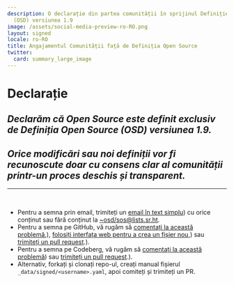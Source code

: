 ```yaml
---
description: O declarație din partea comunității în sprijinul Definiției Open Source
  (OSD) versiunea 1.9
image: /assets/social-media-preview-ro-RO.png
layout: signed
locale: ro-RO
title: Angajamentul Comunității față de Definiția Open Source
twitter:
  card: summary_large_image
---
```

# **Declarație**

## *Declarăm că Open Source este definit exclusiv de Definiția Open Source (OSD) versiunea 1.9.*

## *Orice modificări sau noi definiții vor fi recunoscute doar cu consens clar al comunității printr-un proces deschis și transparent.*

---
<br>

- Pentru a semna prin email, trimiteți un [email în text simplu](https://useplaintext.email/)) cu orice conținut sau fără conținut la [~osd/sos@lists.sr.ht](mailto:~osd/sos@lists.sr.ht).
- Pentru a semna pe GitHub, vă rugăm să [comentați la această problemă](https://github.com/OpenSourceDefinition/sos/issues/1),), [folosiți interfața web pentru a crea un fișier nou](https://github.com/OpenSourceDefinition/sos/new/main/_data/signed),) sau [trimiteți un pull request](https://github.com/OpenSourceDefinition/sos/pulls).).
- Pentru a semna pe Codeberg, vă rugăm să [comentați la această problemă](https://codeberg.org/osd/sos/issues/1)) sau [trimiteți un pull request](https://codeberg.org/osd/sos/pulls).).
- Alternativ, forkați și clonați repo-ul, creați manual fișierul `_data/signed/<username>.yaml`, apoi comiteți și trimiteți un PR.